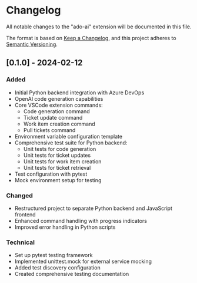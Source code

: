 # Changelog

All notable changes to the "ado-ai" extension will be documented in this file.

The format is based on [Keep a Changelog](https://keepachangelog.com/en/1.1.0/),
and this project adheres to [Semantic Versioning](https://semver.org/spec/v2.0.0.html).

## [0.1.0] - 2024-02-12

### Added
- Initial Python backend integration with Azure DevOps
- OpenAI code generation capabilities
- Core VSCode extension commands:
  - Code generation command
  - Ticket update command
  - Work item creation command
  - Pull tickets command
- Environment variable configuration template
- Comprehensive test suite for Python backend:
  - Unit tests for code generation
  - Unit tests for ticket updates
  - Unit tests for work item creation
  - Unit tests for ticket retrieval
- Test configuration with pytest
- Mock environment setup for testing

### Changed
- Restructured project to separate Python backend and JavaScript frontend
- Enhanced command handling with progress indicators
- Improved error handling in Python scripts

### Technical
- Set up pytest testing framework
- Implemented unittest.mock for external service mocking
- Added test discovery configuration
- Created comprehensive testing documentation
